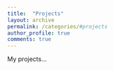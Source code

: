 ```yaml
---
title:  "Projects"
layout: archive
permalink: /categories/#projects
author_profile: true
comments: true
---
```


My projects...